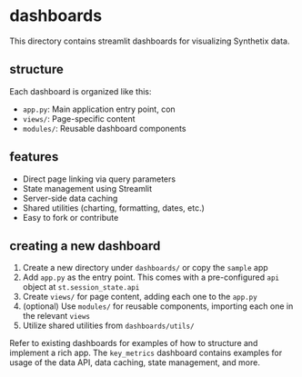 # dashboards

This directory contains streamlit dashboards for visualizing Synthetix data.

## structure

Each dashboard is organized like this:

- `app.py`: Main application entry point, con
- `views/`: Page-specific content
- `modules/`: Reusable dashboard components

## features

- Direct page linking via query parameters
- State management using Streamlit
- Server-side data caching
- Shared utilities (charting, formatting, dates, etc.)
- Easy to fork or contribute

## creating a new dashboard

1. Create a new directory under `dashboards/` or copy the `sample` app
2. Add `app.py` as the entry point. This comes with a pre-configured `api` object at `st.session_state.api`
3. Create `views/` for page content, adding each one to the `app.py`
4. (optional) Use `modules/` for reusable components, importing each one in the relevant `views`
5. Utilize shared utilities from `dashboards/utils/`

Refer to existing dashboards for examples of how to structure and implement a rich app. The `key_metrics` dashboard contains examples for usage of the data API, data caching, state management, and more.

